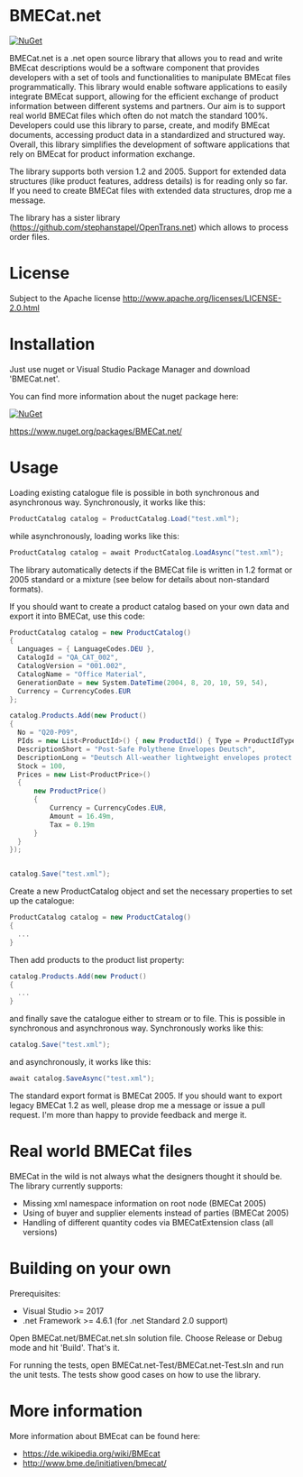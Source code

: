 # BMECat.net
[![NuGet](https://img.shields.io/nuget/v/BMECat.net?color=blue)](https://www.nuget.org/packages/BMECat.net/)

BMECat.net is a .net open source library that allows you to read and write BMEcat descriptions would be a software component that provides developers with a set of tools and functionalities to manipulate BMEcat files programmatically. This library would enable software applications to easily integrate BMEcat support, allowing for the efficient exchange of product information between different systems and partners. Our aim is to support real world BMECat files which often do not match the standard 100%.
Developers could use this library to parse, create, and modify BMEcat documents, accessing product data in a standardized and structured way. Overall, this library simplifies the development of software applications that rely on BMEcat for product information exchange.

The library supports both version 1.2 and 2005. Support for extended data structures (like product features, address details) is for reading only so far. If you need to create BMECat files with extended data structures, drop me a message.

The library has a sister library (https://github.com/stephanstapel/OpenTrans.net) which allows to process order files.


# License
Subject to the Apache license http://www.apache.org/licenses/LICENSE-2.0.html

# Installation
Just use nuget or Visual Studio Package Manager and download 'BMECat.net'.

You can find more information about the nuget package here:

[![NuGet](https://img.shields.io/nuget/v/BMECat.net?color=blue)](https://www.nuget.org/packages/BMECat.net/)

https://www.nuget.org/packages/BMECat.net/

# Usage

Loading existing catalogue file is possible in both synchronous and asynchronous way. Synchronously, it works like this:

```C#
ProductCatalog catalog = ProductCatalog.Load("test.xml");
```

while asynchronously, loading works like this:


```C#
ProductCatalog catalog = await ProductCatalog.LoadAsync("test.xml");
```

The library automatically detects if the BMECat file is written in 1.2 format or 2005 standard or a mixture (see below for details about non-standard formats).

If you should want to create a product catalog based on your own data and export it into BMECat, use this code:

```C#
ProductCatalog catalog = new ProductCatalog()
{
  Languages = { LanguageCodes.DEU },
  CatalogId = "QA_CAT_002",
  CatalogVersion = "001.002",
  CatalogName = "Office Material",
  GenerationDate = new System.DateTime(2004, 8, 20, 10, 59, 54),
  Currency = CurrencyCodes.EUR
};

catalog.Products.Add(new Product()
{
  No = "Q20-P09",
  PIds = new List<ProductId>() { new ProductId() { Type = ProductIdTypes.EAN, Id = "0000000011" } },    
  DescriptionShort = "Post-Safe Polythene Envelopes Deutsch",
  DescriptionLong = "Deutsch All-weather lightweight envelopes protect your contents and save you money. ALL - WEATHER.Once sealed, Post-Safe envelopes are completely waterproof.Your contents won't get damaged.",
  Stock = 100,
  Prices = new List<ProductPrice>()
  {
      new ProductPrice()
      {
          Currency = CurrencyCodes.EUR,
          Amount = 16.49m,
          Tax = 0.19m
      }
  }
});


catalog.Save("test.xml");
```

Create a new ProductCatalog object and set the necessary properties to set up the catalogue:

```C#
ProductCatalog catalog = new ProductCatalog()
{
  ...
}
```

Then add products to the product list property:

```C#
catalog.Products.Add(new Product()
{
  ...
}
```

and finally save the catalogue either to stream or to file. This is possible in synchronous and asynchronous way. Synchronously works like this:


```C#
catalog.Save("test.xml");
```

and asynchronously, it works like this:


```C#
await catalog.SaveAsync("test.xml");
```

The standard export format is BMECat 2005. If you should want to export legacy BMECat 1.2 as well, please drop me a message or issue a pull request. I'm more than happy to provide feedback and merge it.


# Real world BMECat files

BMECat in the wild is not always what the designers thought it should be. The library currently supports:

* Missing xml namespace information on <BMECAT> root node (BMECat 2005)
* Using of buyer and supplier elements instead of parties (BMECat 2005)
* Handling of different quantity codes via BMECatExtension class (all versions)

# Building on your own

Prerequisites:
* Visual Studio >= 2017
* .net Framework >= 4.6.1 (for .net Standard 2.0 support)

Open BMECat.net/BMECat.net.sln solution file. Choose Release or Debug mode and hit 'Build'. That's it.

For running the tests, open BMECat.net-Test/BMECat.net-Test.sln and run the unit tests. The tests show good cases on how to use the library.

# More information
More information about BMEcat can be found here:
* https://de.wikipedia.org/wiki/BMEcat
* http://www.bme.de/initiativen/bmecat/
